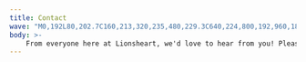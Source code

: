 ```yaml
---
title: Contact
wave: "M0,192L80,202.7C160,213,320,235,480,229.3C640,224,800,192,960,181.3C1120,171,1280,181,1360,186.7L1440,192L1440,320L1360,320C1280,320,1120,320,960,320C800,320,640,320,480,320C320,320,160,320,80,320L0,320Z"
body: >-
    From everyone here at Lionsheart, we'd love to hear from you! Please use our email below.
---
```


